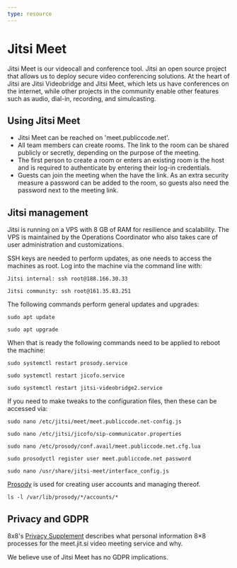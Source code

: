 ```yaml
---
type: resource
---
```


# Jitsi Meet

Jitsi Meet is our videocall and conference tool. Jitsi an open source project that allows us to deploy secure video conferencing solutions. At the heart of Jitsi are Jitsi Videobridge and Jitsi Meet, which lets us have conferences on the internet, while other projects in the community enable other features such as audio, dial-in, recording, and simulcasting.

## Using Jitsi Meet

* Jitsi Meet can be reached on 'meet.publiccode.net'.
* All team members can create rooms. The link to the room can be shared publicly or secretly, depending on the purpose of the meeting.
* The first person to create a room or enters an existing room is the host and is required to authenticate by entering their log-in credentials.
* Guests can join the meeting when the have the link. As an extra security measure a password can be added to the room, so guests also need the password next to the meeting link.

## Jitsi management

Jitsi is running on a VPS with 8 GB of RAM for resilience and scalability. The VPS is maintained by the Operations Coordinator who also takes care of user administration and customizations.

SSH keys are needed to perform updates, as one needs to access the machines as root. Log into the machine via the command line with:

`Jitsi internal: ssh root@188.166.30.33`

`Jitsi community: ssh root@161.35.83.251`

The following commands perform general updates and upgrades:

`sudo apt update`

`sudo apt upgrade`

When that is ready the following commands need to be applied to reboot the machine:

`sudo systemctl restart prosody.service`

`sudo systemctl restart jicofo.service`

`sudo systemctl restart jitsi-videobridge2.service`

If you need to make tweaks to the configuration files, then these can be accessed via:

`sudo nano /etc/jitsi/meet/meet.publiccode.net-config.js`

`sudo nano /etc/jitsi/jicofo/sip-communicator.properties`

`sudo nano /etc/prosody/conf.avail/meet.publiccode.net.cfg.lua`

`sudo prosodyctl register user meet.publiccode.net password`

`sudo nano /usr/share/jitsi-meet/interface_config.js`

[Prosody](https://prosody.im/) is used for creating user accounts and managing thereof.

`ls -l /var/lib/prosody/*/accounts/*`

## Privacy and GDPR

8x8's [Privacy Supplement](https://jitsi.org/meet-jit-si-privacy/) describes what personal information 8×8 processes for the meet.jit.si video meeting service and why.

We believe use of Jitsi Meet has no GDPR implications.
